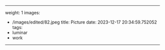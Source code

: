 
---
weight: 1
images:
- /images/edited/82.jpeg
title: Picture
date: 2023-12-17 20:34:59.752052
tags:
- luminar
- work
---